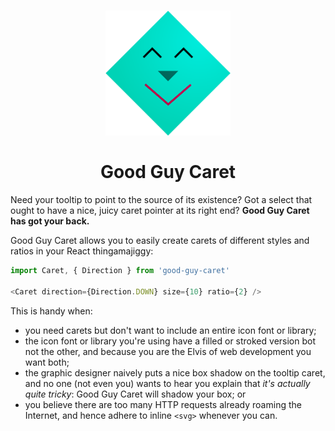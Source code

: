 <h1 align="center">
  <img src="good-guy-caret.png" width="200" />
  <br />
    <br />
  Good Guy Caret
</h1>

Need your tooltip to point to the source of its existence? Got a select that ought to have a nice, juicy caret pointer at its right end? **Good Guy Caret has got your back.**

Good Guy Caret allows you to easily create carets of different styles and ratios in your React thingamajiggy:

```js
import Caret, { Direction } from 'good-guy-caret'

<Caret direction={Direction.DOWN} size={10} ratio={2} />
```

This is handy when:

* you need carets but don't want to include an entire icon font or library;
* the icon font or library you're using have a filled or stroked version bot not the other, and because you are the Elvis of web development you want both;
* the graphic designer naively puts a nice box shadow on the tooltip caret, and no one (not even you) wants to hear you explain that *it's actually quite tricky*: Good Guy Caret will shadow your box; or
* you believe there are too many HTTP requests already roaming the Internet, and hence adhere to inline `<svg>` whenever you can.

